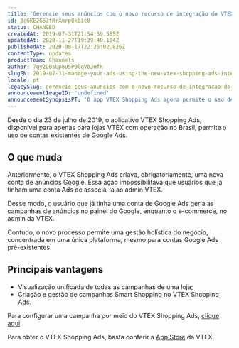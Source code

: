 ```yaml
---
title: 'Gerencie seus anúncios com o novo recurso de integração do VTEX Shopping Ads'
id: 3cGKE2G63tRrXmrp0kbic8
status: CHANGED
createdAt: 2019-07-31T21:54:59.585Z
updatedAt: 2020-11-27T19:39:40.104Z
publishedAt: 2020-08-17T22:25:02.826Z
contentType: updates
productTeam: Channels
author: 7qy2DBsUp8U5P9lqV0JHfR
slugEN: 2019-07-31-manage-your-ads-using-the-new-vtex-shopping-ads-integration-resource
locale: pt
legacySlug: gerencie-seus-anuncios-com-o-novo-recurso-de-integracao-do-vtex-shopping
announcementImageID: 'undefined'
announcementSynopsisPT: 'O app VTEX Shopping Ads agora permite o uso de contas existentes de Google Ads'
---
```


Desde o dia 23 de julho de 2019, o aplicativo VTEX Shopping Ads, disponível para apenas para lojas VTEX com operação no Brasil, permite o uso de contas existentes de Google Ads. 

## O que muda

Anteriormente, o VTEX Shopping Ads criava, obrigatoriamente, uma nova conta de anúncios Google. Essa ação impossibilitava que usuários que já tinham uma conta Ads de associá-la ao admin VTEX. 

Desse modo, o usuário que já tinha uma conta de Google Ads geria as campanhas de anúncios no painel do Google, enquanto o e-commerce, no admin da VTEX. 

Contudo, o novo processo permite uma gestão holística do negócio, concentrada em uma única plataforma, mesmo para contas Google Ads pré-existentes. 

## Principais vantagens 

- Visualização unificada de todas as campanhas de uma loja;
- Criação e gestão de campanhas Smart Shopping no VTEX Shopping Ads. 

Para configurar uma campanha por meio do VTEX Shopping Ads, [clique aqui](https://help.vtex.com/pt/tracks/como-fazer-campanhas-atraves-do-google-shopping-app--47kz5PRQPK0IEaqGqiIuA/1FT4KHCSbGmQCsmUQk286w "clique aqui"). 

Para obter o VTEX Shopping Ads, basta conferir a [App Store](https://apps.vtex.com/vtex-google-shopping/p "App Store") da VTEX. 
